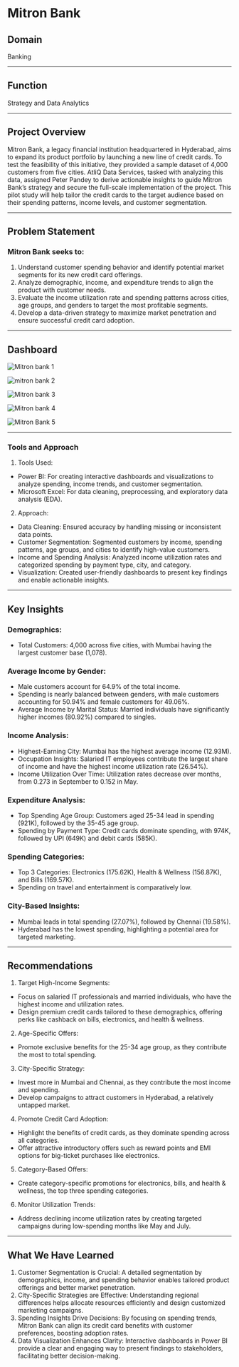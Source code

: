 # Mitron Bank
## Domain
Banking
________________________________________
## Function
Strategy and Data Analytics
________________________________________
## Project Overview
Mitron Bank, a legacy financial institution headquartered in Hyderabad, aims to expand its product portfolio by launching a new line of credit cards. To test the feasibility of this initiative, they provided a sample dataset of 4,000 customers from five cities. AtliQ Data Services, tasked with analyzing this data, assigned Peter Pandey to derive actionable insights to guide Mitron Bank’s strategy and secure the full-scale implementation of the project. This pilot study will help tailor the credit cards to the target audience based on their spending patterns, income levels, and customer segmentation.
________________________________________
## Problem Statement
### Mitron Bank seeks to:
1.	Understand customer spending behavior and identify potential market segments for its new credit card offerings.
2.	Analyze demographic, income, and expenditure trends to align the product with customer needs.
3.	Evaluate the income utilization rate and spending patterns across cities, age groups, and genders to target the most profitable segments.
4.	Develop a data-driven strategy to maximize market penetration and ensure successful credit card adoption.
________________________________________
## Dashboard

![Mitron bank 1](https://github.com/user-attachments/assets/36166fd1-d600-468b-a97d-9a92a868eb59)

![mitron bank 2](https://github.com/user-attachments/assets/34b86710-74b8-4004-b631-b77f7b7e5193)

![Mitron bank 3](https://github.com/user-attachments/assets/b4d45cb9-d06b-41a5-9738-b5ca7312d29c)

![Mitron bank 4](https://github.com/user-attachments/assets/cbd80c8b-37e8-4e51-9a8d-24b3f5e0ac79)

![Mitron Bank 5](https://github.com/user-attachments/assets/e4202c8d-47ee-4dc3-a42d-b8943c1e2422)

________________________________________
### Tools and Approach
1.	Tools Used:
-	Power BI: For creating interactive dashboards and visualizations to analyze spending, income trends, and customer segmentation.
-	Microsoft Excel: For data cleaning, preprocessing, and exploratory data analysis (EDA).
2.	Approach:
-	Data Cleaning: Ensured accuracy by handling missing or inconsistent data points.
-	Customer Segmentation: Segmented customers by income, spending patterns, age groups, and cities to identify high-value customers.
-	Income and Spending Analysis: Analyzed income utilization rates and categorized spending by payment type, city, and category.
-	Visualization: Created user-friendly dashboards to present key findings and enable actionable insights.
________________________________________
## Key Insights
### Demographics:
-	Total Customers: 4,000 across five cities, with Mumbai having the largest customer base (1,078).
### Average Income by Gender:
-	Male customers account for 64.9% of the total income.
-	Spending is nearly balanced between genders, with male customers accounting for 50.94% and female customers for 49.06%.
-	Average Income by Marital Status: Married individuals have significantly higher incomes (80.92%) compared to singles.
### Income Analysis:
-	Highest-Earning City: Mumbai has the highest average income (12.93M).
-	Occupation Insights: Salaried IT employees contribute the largest share of income and have the highest income utilization rate (26.54%).
-	Income Utilization Over Time: Utilization rates decrease over months, from 0.273 in September to 0.152 in May.
### Expenditure Analysis:
-	Top Spending Age Group: Customers aged 25-34 lead in spending (921K), followed by the 35-45 age group.
-	Spending by Payment Type: Credit cards dominate spending, with 974K, followed by UPI (649K) and debit cards (585K).
### Spending Categories:
-	Top 3 Categories: Electronics (175.62K), Health & Wellness (156.87K), and Bills (169.57K).
-	Spending on travel and entertainment is comparatively low.
### City-Based Insights:
-	Mumbai leads in total spending (27.07%), followed by Chennai (19.58%).
-	Hyderabad has the lowest spending, highlighting a potential area for targeted marketing.
________________________________________
## Recommendations
1.	Target High-Income Segments:
-	Focus on salaried IT professionals and married individuals, who have the highest income and utilization rates.
-	Design premium credit cards tailored to these demographics, offering perks like cashback on bills, electronics, and health & wellness.
2.	Age-Specific Offers:
-	Promote exclusive benefits for the 25-34 age group, as they contribute the most to total spending.
3.	City-Specific Strategy:
-	Invest more in Mumbai and Chennai, as they contribute the most income and spending.
-	Develop campaigns to attract customers in Hyderabad, a relatively untapped market.
4.	Promote Credit Card Adoption:
-	Highlight the benefits of credit cards, as they dominate spending across all categories.
-	Offer attractive introductory offers such as reward points and EMI options for big-ticket purchases like electronics.
5.	Category-Based Offers:
-	Create category-specific promotions for electronics, bills, and health & wellness, the top three spending categories.
6.	Monitor Utilization Trends:
-	Address declining income utilization rates by creating targeted campaigns during low-spending months like May and July.
________________________________________
## What We Have Learned
1.	Customer Segmentation is Crucial:
A detailed segmentation by demographics, income, and spending behavior enables tailored product offerings and better market penetration.
2.	City-Specific Strategies are Effective:
Understanding regional differences helps allocate resources efficiently and design customized marketing campaigns.
3.	Spending Insights Drive Decisions:
By focusing on spending trends, Mitron Bank can align its credit card benefits with customer preferences, boosting adoption rates.
4.	Data Visualization Enhances Clarity:
Interactive dashboards in Power BI provide a clear and engaging way to present findings to stakeholders, facilitating better decision-making.

